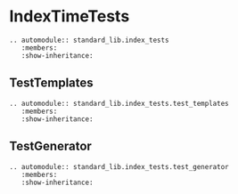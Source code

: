 # IndexTimeTests

```{eval-rst}
.. automodule:: standard_lib.index_tests
   :members:
   :show-inheritance:
```

## TestTemplates

```{eval-rst}
.. automodule:: standard_lib.index_tests.test_templates
   :members:
   :show-inheritance:
```

## TestGenerator

```{eval-rst}
.. automodule:: standard_lib.index_tests.test_generator
   :members:
   :show-inheritance:
```
